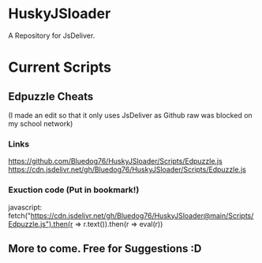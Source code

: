 # HuskyJSloader
A Repository for JsDeliver.

# Current Scripts

## Edpuzzle Cheats 

(I made an edit so that it only uses JsDeliver as Github raw was blocked on my school network)

### Links

https://github.com/Bluedog76/HuskyJSloader/Scripts/Edpuzzle.js
https://cdn.jsdelivr.net/gh/Bluedog76/HuskyJSloader/Scripts/Edpuzzle.js

### Exuction code (Put in bookmark!)

javascript: fetch("https://cdn.jsdelivr.net/gh/Bluedog76/HuskyJSloader@main/Scripts/Edpuzzle.js").then(r => r.text()).then(r => eval(r))

## More to come. Free for Suggestions :D
